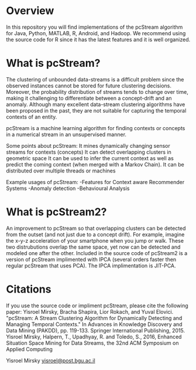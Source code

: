 # Overview
In this repository you will find  implementations of the pcStream algorithm for Java, Python, MATLAB, R, Android, and Hadoop.
We recommend using the source code for R since it has the latest features and it is well organized.

# What is pcStream?
The clustering of unbounded data-streams is a difficult problem since the observed instances cannot be stored for future clustering decisions. Moreover, the probability distribution of streams tends to change over time, making it challenging to differentiate between a concept-drift and an anomaly. Although many excellent data-stream clustering algorithms have been proposed in the past, they are not suitable for capturing the temporal contexts of an entity.
 
pcStream is a machine learning algorithm for finding contexts or concepts in a numerical stream in an unsupervised manner.
 
Some points about pcStream:
It mines dynamically changing sensor streams for  contexts (concepts)
It can detect overlapping clusters in geometric space
It can be used to infer the current context as well as predict the coming context (when merged with a Markov Chain).
It can be distributed over multiple threads or machines
 
Example usages of pcStream:
-Features for Context aware Recommender Systems
-Anomaly detection
-Behavioural Analysis

# What is pcStream2?
An improvement to pcStream so that overlapping clusters can be detected from the outset (and not just due to a concept drift). For example, imagine the x-y-z acceleration of your smartphone when you jump or walk. These two distrubutions overlap the same space, yet now can be detected and modeled one after the other.
Included in the source code of pcStream2 is a version of pcStream implimented with IPCA (several orders faster then regular pcStream that uses PCA). The IPCA implimentation is JIT-PCA.

# Citations
If you use the source code or impliment pcStream, please cite the following paper:
Yisroel Mirsky, Bracha Shapira, Lior Rokach, and Yuval Elovici. "pcStream: A Stream Clustering Algorithm for Dynamically Detecting and Managing Temporal Contexts." In Advances in Knowledge Discovery and Data Mining (PAKDD), pp. 119-133. Springer International Publishing, 2015.
Yisroel Mirsky, Halpern, T., Upadhyay, R. and Toledo, S., 2016, Enhanced Situation Space Mining for Data Streams, the 32nd ACM Symposium on Applied Computing

Yisroel Mirsky
yisroel@post.bgu.ac.il

